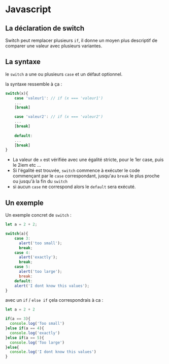 # Javascript

## La déclaration de switch

Switch peut remplacer plusieurs `if`, il donne un moyen plus descriptif de comparer une valeur avec plusieurs variantes.

## La syntaxe 

le `switch` a une ou plusieurs `case` et un défaut optionnel.

la syntaxe ressemble à ça :
```javascript
switch(x){
    case 'valeur1': // if (x === 'valeur1')
    ...
    [break]

    case 'valeur2': // if (x === 'valeur2')
    ...
    [break]
    
    default:
    ...
    [break]
}
```

*   La valeur de `x` est vérifiée avec une égalité stricte, pour le 1er case, puis le 2iem etc ...
*   Si l'égalité est trouvée, `switch` commence à exécuter le code commençant par le `case` correspondant, jusqu'au `break` le plus proche ou jusqu'à la fin du `switch`
*   si aucun `case` ne correspond alors le `default` sera exécuté.

## Un exemple 

Un exemple concret de `switch` : 

```javascript
let a = 2 + 2;

switch(a){
    case 3:
      alert('too small');
      break;
    case 4:
      alert('exactly');
      break;
    case 5:
      alert('too large');
      break:
    default:
    alert('I dont know this values');
}
```

avec un `if` / `else if` çela correspondrais à ca : 

```js
let a = 2 + 2

if(a == 3){
  console.log('Too small')
}else if(a == 4){
  console.log('exactly')
}else if(a == 5){
  console.log('Too large')
}else{
  console.log('I dont know this values')
}
```